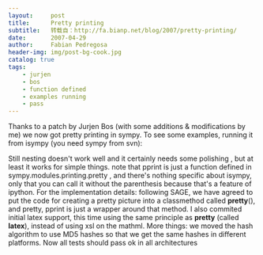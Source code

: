 ```yaml
---
layout:     post
title:      Pretty printing
subtitle:   转载自：http://fa.bianp.net/blog/2007/pretty-printing/
date:       2007-04-29
author:     Fabian Pedregosa
header-img: img/post-bg-cook.jpg
catalog: true
tags:
    - jurjen
    - bos
    - function defined
    - examples running
    - pass
---
```


Thanks to a patch by Jurjen Bos (with some additions & modifications by
me) we now got pretty printing in sympy. To see some examples, running
it from isympy (you need sympy from svn):

Still nesting doesn't work well and it certainly needs some polishing ,
but at least it works for simple things. note that pprint is just a
function defined in sympy.modules.printing.pretty , and there's nothing
specific about isympy, only that you can call it without the parenthesis
because that's a feature of ipython. For the implementation details:
following SAGE, we have agreed to put the code for creating a pretty
picture into a classmethod called __pretty__(), and pretty, pprint
is just a wrapper around that method. I also commited initial latex
support, this time using the same principle as __pretty__ (called
__latex__), instead of using xsl on the mathml. More things: we
moved the hash algorithm to use MD5 hashes so that we get the same
hashes in different platforms. Now all tests should pass ok in all
architectures
